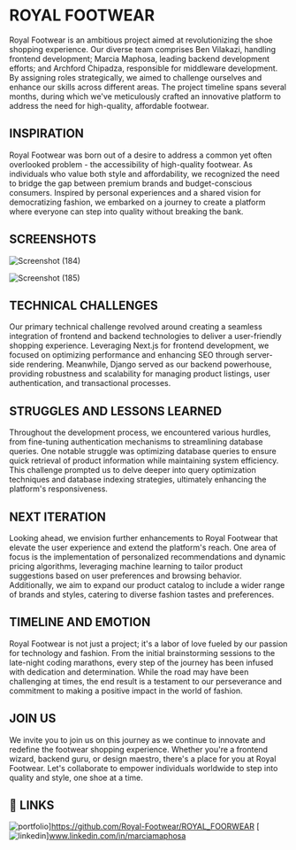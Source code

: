 # ROYAL FOOTWEAR

Royal Footwear is an ambitious project aimed at revolutionizing the shoe shopping experience. Our diverse team comprises Ben Vilakazi, handling frontend development; Marcia Maphosa, leading backend development efforts; and Archford Chipadza, responsible for middleware development. By assigning roles strategically, we aimed to challenge ourselves and enhance our skills across different areas. The project timeline spans several months, during which we've meticulously crafted an innovative platform to address the need for high-quality, affordable footwear.

## INSPIRATION

Royal Footwear was born out of a desire to address a common yet often overlooked problem - the accessibility of high-quality footwear. As individuals who value both style and affordability, we recognized the need to bridge the gap between premium brands and budget-conscious consumers. Inspired by personal experiences and a shared vision for democratizing fashion, we embarked on a journey to create a platform where everyone can step into quality without breaking the bank.

## SCREENSHOTS

![Screenshot (184)](https://github.com/Royal-Footwear/ROYAL_FOORWEAR/assets/140383786/f1b27533-8769-4e48-bee6-86589ddf5a89)

![Screenshot (185)](https://github.com/Royal-Footwear/ROYAL_FOORWEAR/assets/140383786/07f1cf45-b2c5-41db-82e0-e3c990cc9abd)


## TECHNICAL CHALLENGES

Our primary technical challenge revolved around creating a seamless integration of frontend and backend technologies to deliver a user-friendly shopping experience. Leveraging Next.js for frontend development, we focused on optimizing performance and enhancing SEO through server-side rendering. Meanwhile, Django served as our backend powerhouse, providing robustness and scalability for managing product listings, user authentication, and transactional processes.

## STRUGGLES AND LESSONS LEARNED

Throughout the development process, we encountered various hurdles, from fine-tuning authentication mechanisms to streamlining database queries. One notable struggle was optimizing database queries to ensure quick retrieval of product information while maintaining system efficiency. This challenge prompted us to delve deeper into query optimization techniques and database indexing strategies, ultimately enhancing the platform's responsiveness.

## NEXT ITERATION

Looking ahead, we envision further enhancements to Royal Footwear that elevate the user experience and extend the platform's reach. One area of focus is the implementation of personalized recommendations and dynamic pricing algorithms, leveraging machine learning to tailor product suggestions based on user preferences and browsing behavior. Additionally, we aim to expand our product catalog to include a wider range of brands and styles, catering to diverse fashion tastes and preferences.
## TIMELINE AND EMOTION

Royal Footwear is not just a project; it's a labor of love fueled by our passion for technology and fashion. From the initial brainstorming sessions to the late-night coding marathons, every step of the journey has been infused with dedication and determination. While the road may have been challenging at times, the end result is a testament to our perseverance and commitment to making a positive impact in the world of fashion.
## JOIN US

We invite you to join us on this journey as we continue to innovate and redefine the footwear shopping experience. Whether you're a frontend wizard, backend guru, or design maestro, there's a place for you at Royal Footwear. Let's collaborate to empower individuals worldwide to step into quality and style, one shoe at a time.

## 🔗 LINKS
![portfolio](https://img.shields.io/badge/my_portfolio-000?style=for-the-badge&logo=ko-fi&logoColor=white)]https://github.com/Royal-Footwear/ROYAL_FOORWEAR
[![linkedin](https://img.shields.io/badge/linkedin-0A66C2?style=for-the-badge&logo=linkedin&logoColor=white)]www.linkedin.com/in/marciamaphosa